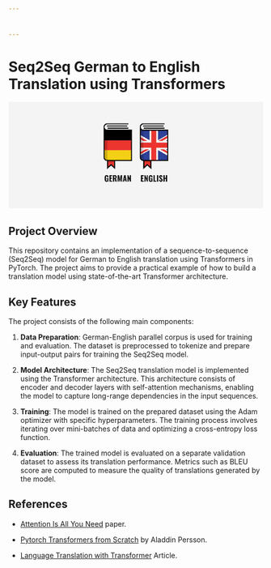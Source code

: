 ```yaml
---


---
```


<h1 id="seq2seq-german-to-english-translation-using-transformers">Seq2Seq German to English Translation using Transformers</h1>
<p><img src="https://github.com/Satzil/German_to_English_translation/blob/main/Image.png?raw=true" alt="enter image description here"></p>
<h2 id="project-overview">Project Overview</h2>
<p>This repository contains an implementation of a sequence-to-sequence (Seq2Seq) model for German to English translation using Transformers in PyTorch. The project aims to provide a practical example of how to build a translation model using state-of-the-art Transformer architecture.</p>
<h2 id="key-features">Key Features</h2>
<p>The project consists of the following main components:</p>
<ol>
<li>
<p><strong>Data Preparation</strong>: German-English parallel corpus is used for training and evaluation. The dataset is preprocessed to tokenize and prepare input-output pairs for training the Seq2Seq model.</p>
</li>
<li>
<p><strong>Model Architecture</strong>: The Seq2Seq translation model is implemented using the Transformer architecture. This architecture consists of encoder and decoder layers with self-attention mechanisms, enabling the model to capture long-range dependencies in the input sequences.</p>
</li>
<li>
<p><strong>Training</strong>:    The model is trained on the prepared dataset using the Adam optimizer with specific hyperparameters. The training process involves iterating over mini-batches of data and optimizing a cross-entropy loss function.</p>
</li>
<li>
<p><strong>Evaluation</strong>: The trained model is evaluated on a separate validation dataset to assess its translation performance. Metrics such as BLEU score are computed to measure the quality of translations generated by the model.</p>
</li>
</ol>
<h2 id="references">References</h2>
<p><a href="https://github.com/Khaliladib11/Transformer-from-scratch#references"></a></p>
<ul>
<li>
<p><a href="https://arxiv.org/abs/1706.03762">Attention Is All You Need</a>  paper.</p>
</li>
<li>
<p><a href="https://www.youtube.com/watch?v=U0s0f995w14&amp;t=729s">Pytorch Transformers from Scratch</a>  by Aladdin Persson.</p>
</li>
<li>
<p><a href="https://www.analyticsvidhya.com/blog/2021/06/language-translation-with-transformer-in-python/">Language Translation with Transformer</a>  Article.</p>
</li>
</ul>

